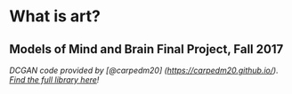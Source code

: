 # What is art?
## Models of Mind and Brain Final Project, Fall 2017

_DCGAN code provided by [@carpedm20] (https://carpedm20.github.io/). [Find the full library here](https://github.com/carpedm20/DCGAN-tensorflow)!_